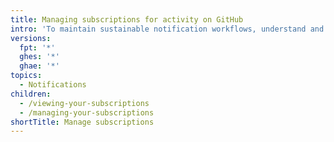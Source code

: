 ```yaml
---
title: Managing subscriptions for activity on GitHub
intro: 'To maintain sustainable notification workflows, understand and regularly review your subscriptions.'
versions:
  fpt: '*'
  ghes: '*'
  ghae: '*'
topics:
  - Notifications
children:
  - /viewing-your-subscriptions
  - /managing-your-subscriptions
shortTitle: Manage subscriptions
---
```



